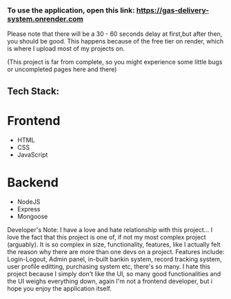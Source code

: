 ### To use the application, open this link: https://gas-delivery-system.onrender.com

Please note that there will be a 30 - 60 seconds delay at first,but after then, you should be good. This happens because of the free tier on render, which is where I upload most of my projects on.

(This project is far from complete, so you might experience some little bugs or uncompleted pages here and there)

## Tech Stack:
# Frontend
* HTML
* CSS
* JavaScript

# Backend
* NodeJS
* Express
* Mongoose

Developer's Note: I have a love and hate relationship with this project... I love the fact that this project is one of, if not my most complex project (arguably). It is so complex in size, functionality, features, like I actually felt the reason why there are more than one devs on a project. Features include: Login-Logout, Admin panel, in-built bankin system, record tracking system, user profile editting, purchasing system etc, there's so many. I hate this project because I simply don't like the UI, so many good functionalities and the UI weighs everything down, again I'm not a frontend developer, but i hope you enjoy the application itself.
